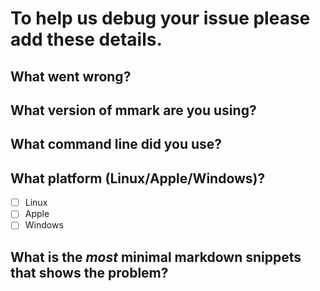 # To help us debug your issue please add these details.

## What went wrong?

## What version of mmark are you using?

## What command line did you use?

## What platform (Linux/Apple/Windows)?

- [ ] Linux
- [ ] Apple
- [ ] Windows

## What is the *most* minimal markdown snippets that shows the problem?
